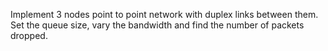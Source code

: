 Implement 3 nodes point to point network with duplex links between them. Set the queue size, vary the bandwidth and find the number of packets dropped.
